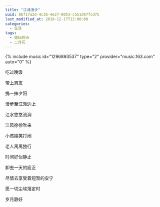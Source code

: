 ```yaml
---
title: "江滩漫步"
uuid: 8bf17a2d-4c3b-4e27-8053-c551d47fcd75
last_modified_at: 2018-12-17T12:00:00
categories:
  - 生活
tags:
  - 媳妇的诗
  - 二月花
---
```


{% include music id="1296893537" type="2" provider="music.163.com" auto="0" %}

吃过晚饭

带上男友

携一抹夕阳

漫步至江滩边上

江水悠悠流淌

江风徐徐吹来

小孩嬉笑打闹

老人禹禹独行

时间好似静止

卸去一天的疲乏

尽情去享受着短暂的安宁

愿一切尘埃落定时

岁月静好
